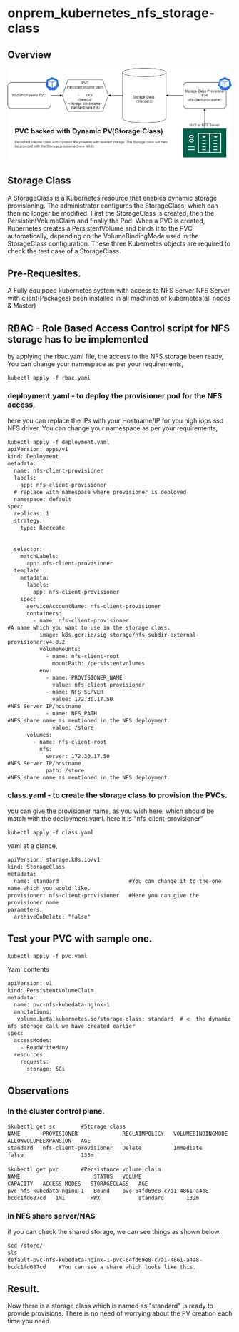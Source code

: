 # onprem_kubernetes_nfs_storage-class
## Overview
![alt text](StorageClass.png)
## Storage Class
A StorageClass is a Kubernetes resource that enables dynamic storage provisioning. 
The administrator configures the StorageClass, which can then no longer be modified. First the StorageClass is created, then the PersistentVolumeClaim and finally the Pod. When a PVC is created, Kubernetes creates a PersistentVolume and binds it to the PVC automatically, depending on the VolumeBindingMode used in the StorageClass configuration. These three Kubernetes objects are required to check the test case of a StorageClass.

## Pre-Requesites.
A Fully equipped kubernetes system with access to NFS Server
NFS Server with client(Packages) been installed in all machines of kubernetes(all nodes & Master)


## RBAC - Role Based Access Control script for NFS storage has to be implemented
by applying the rbac.yaml file, the access to the NFS storage been ready, 
You can change your namespace as per your requirements,
```
kubectl apply -f rbac.yaml
```
### deployment.yaml - to deploy the provisioner pod for the NFS access, 
here you can replace the IPs with your Hostname/IP for you high iops ssd NFS driver.
You can change your namespace as per your requirements,
```
kubectl apply -f deployment.yaml
apiVersion: apps/v1
kind: Deployment
metadata:
  name: nfs-client-provisioner
  labels:
    app: nfs-client-provisioner
  # replace with namespace where provisioner is deployed
  namespace: default
spec:
  replicas: 1
  strategy:
    type: Recreate
    
 
  selector:
    matchLabels:
      app: nfs-client-provisioner
  template:
    metadata:
      labels:
        app: nfs-client-provisioner
    spec:
      serviceAccountName: nfs-client-provisioner
      containers:
        - name: nfs-client-provisioner                                          #A name which you want to use in the storage class.
          image: k8s.gcr.io/sig-storage/nfs-subdir-external-provisioner:v4.0.2
          volumeMounts:
            - name: nfs-client-root
              mountPath: /persistentvolumes
          env:
            - name: PROVISIONER_NAME
              value: nfs-client-provisioner
            - name: NFS_SERVER
              value: 172.30.17.50                                               #NFS Server IP/hostname
            - name: NFS_PATH                                                    #NFS share name as mentioned in the NFS deployment.
              value: /store
      volumes:
        - name: nfs-client-root
          nfs:
            server: 172.30.17.50                                                 #NFS Server IP/hostname
            path: /store                                                         #NFS share name as mentioned in the NFS deployment.

```

### class.yaml - to create the storage class to provision the PVCs.
you can give the provisioner name, as you wish here, which should be match with the deployment.yaml.
here it is "nfs-client-provisioner"
```
kubectl apply -f class.yaml
```
yaml at a glance, 
```
apiVersion: storage.k8s.io/v1
kind: StorageClass
metadata:
  name: standard                      #You can change it to the one name which you would like.
provisioner: nfs-client-provisioner   #Here you can give the provisioner name
parameters:
  archiveOnDelete: "false"
```

## Test your PVC with sample one.
```
kubectl apply -f pvc.yaml
```
Yaml contents
```
apiVersion: v1
kind: PersistentVolumeClaim
metadata:
  name: pvc-nfs-kubedata-nginx-1
  annotations:
   volume.beta.kubernetes.io/storage-class: standard  # <  the dynamic nfs storage call we have created earlier
spec:
  accessModes:
    - ReadWriteMany
  resources:
    requests:
      storage: 5Gi
```
## Observations
### In the cluster control plane.
```
$kubectl get sc        #Storage class
NAME       PROVISIONER              RECLAIMPOLICY   VOLUMEBINDINGMODE   ALLOWVOLUMEEXPANSION   AGE
standard   nfs-client-provisioner   Delete          Immediate           false                  135m

$kubectl get pvc       #Persistance volume claim
NAME                       STATUS   VOLUME                                     CAPACITY   ACCESS MODES   STORAGECLASS   AGE
pvc-nfs-kubedata-nginx-1   Bound    pvc-64fd69e8-c7a1-4861-a4a8-bcdc1fd687cd   1Mi        RWX            standard       132m

```
### In NFS share server/NAS
if you can check the shared storage, we can see things as shown below.
```
$cd /store/
$ls
default-pvc-nfs-kubedata-nginx-1-pvc-64fd69e8-c7a1-4861-a4a8-bcdc1fd687cd    #You can see a share which looks like this.
```

## Result.
Now there is a storage class which is named as "standard" is ready to provide provisions. There is no need of worrying about the PV creation each time you need.
